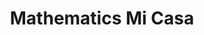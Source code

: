 ---
title: Mathematics Mi Casa
breadcrumb: Mi Casa

iframe_path: 2015/2015-Mathematics-Common.Core-(Mi.Casa).pdf
layout: iframe
---